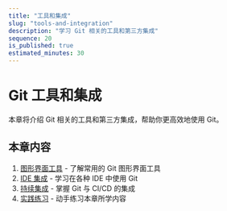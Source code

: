 ```yaml
---
title: "工具和集成"
slug: "tools-and-integration"
description: "学习 Git 相关的工具和第三方集成"
sequence: 20
is_published: true
estimated_minutes: 30
---
```


# Git 工具和集成

本章将介绍 Git 相关的工具和第三方集成，帮助你更高效地使用 Git。

## 本章内容

1. [图形界面工具](gui-tools.md) - 了解常用的 Git 图形界面工具
2. [IDE 集成](ide-integration.md) - 学习在各种 IDE 中使用 Git
3. [持续集成](continuous-integration.md) - 掌握 Git 与 CI/CD 的集成
4. [实践练习](practice.md) - 动手练习本章所学内容